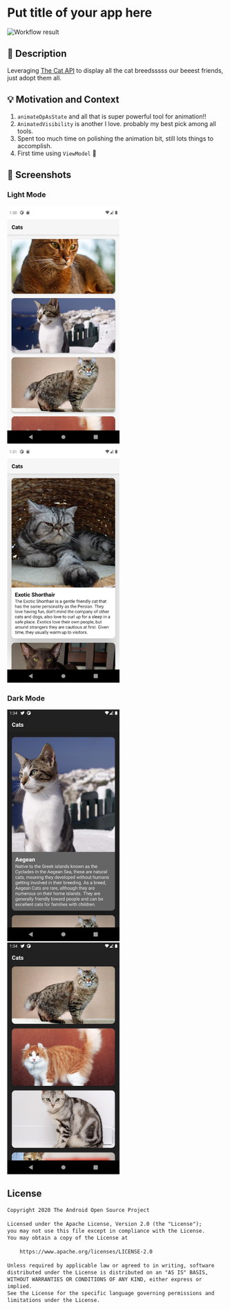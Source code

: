 # Put title of your app here

<!--- Replace <OWNER> with your Github Username and <REPOSITORY> with the name of your repository. -->
<!--- You can find both of these in the url bar when you open your repository in github. -->
![Workflow result](https://github.com/linuk/Compose-Challeng-1-Puppy-Adoption-App/workflows/Check/badge.svg)


## :scroll: Description

Leveraging [The Cat API](https://thecatapi.com/) to display all the cat breedsssss our beeest friends, just adopt them all.

[](/results/video.mp4)

## :bulb: Motivation and Context

1. `animateDpAsState` and all that is super powerful tool for animation!!
1. `AnimatedVisibility` is another I love. probably my best pick among all tools.
1. Spent too much time on polishing the animation bit, still lots things to accomplish. 
1. First time using `ViewModel` 👋

## :camera_flash: Screenshots

### Light Mode
<img src="/results/screenshot_1.png" width="260">&emsp;<img src="/results/screenshot_2.png" width="260">

### Dark Mode
<img src="/results/screenshot_3.png" width="260">&emsp;<img src="/results/screenshot_4.png" width="260">

## License
```
Copyright 2020 The Android Open Source Project

Licensed under the Apache License, Version 2.0 (the "License");
you may not use this file except in compliance with the License.
You may obtain a copy of the License at

    https://www.apache.org/licenses/LICENSE-2.0

Unless required by applicable law or agreed to in writing, software
distributed under the License is distributed on an "AS IS" BASIS,
WITHOUT WARRANTIES OR CONDITIONS OF ANY KIND, either express or implied.
See the License for the specific language governing permissions and
limitations under the License.
```
